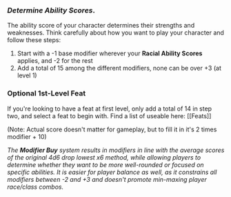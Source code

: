 ### ***Determine Ability Scores***. 
The ability score of your character determines their strengths and weaknesses. Think carefully about how you want to play your character and follow these steps:

1.  Start with a -1 base modifier wherever your **Racial Ability Scores** applies, and -2 for the rest
2.  Add a total of 15 among the different modifiers, none can be over +3 (at level 1)

### **Optional 1st-Level Feat**
If you're looking to have a feat at first level, only add a total of 14 in step two, and select a feat to begin with.  Find a list of useable here: [[Feats]]

(Note: Actual score doesn't matter for gameplay, but to fill it in it's 2 times modifier + 10)

*The **Modifier Buy** system results in modifiers in line with the average scores of the original 4d6 drop lowest x6 method, while allowing players to determine whether they want to be more well-rounded or focused on specific abilities. It is easier for player balance as well, as it constrains all modifiers between -2 and +3 and doesn't promote min-maxing player race/class combos.*
